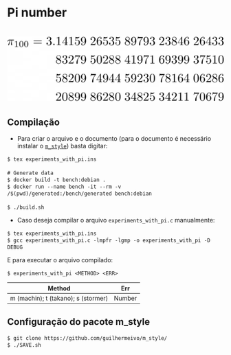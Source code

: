 # Pi number

<h1 align="center">
    <img alt="cover" src=".github/cover.png" />
</h1>

## Compilação
* Para criar o arquivo e o documento (para o documento é necessário instalar o [`m_style`](#configuração-do-pacote-m_style)) basta digitar:
```
$ tex experiments_with_pi.ins 

# Generate data
$ docker build -t bench:debian .
$ docker run --name bench -it --rm -v /$(pwd)/generated:/bench/generated bench:debian

$ ./build.sh
```

* Caso deseja compilar o arquivo `experiments_with_pi.c` manualmente:
```
$ tex experiments_with_pi.ins 
$ gcc experiments_with_pi.c -lmpfr -lgmp -o experiments_with_pi -D DEBUG
```

E para executar o arquivo compilado:
```
$ experiments_with_pi <METHOD> <ERR>
```

| Method                              	| Err    	|
|-------------------------------------	|--------	|
| m (machin); t (takano); s (stormer) 	| Number 	|

## Configuração do pacote m_style
```
$ git clone https://github.com/guilhermeivo/m_style/
$ ./SAVE.sh
```